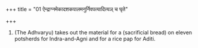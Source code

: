 +++
title = "01 ऐन्द्राग्नमेकादशकपालमनुर्निवपत्यादित्यञ् च घृते"

+++
1. (The Adhvaryu) takes out the material for a (sacrificial bread) on eleven potsherds for Indra-and-Agni and for a rice pap for Aditi.
